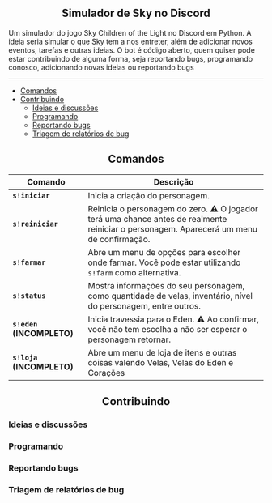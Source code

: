 <h2 align="center">Simulador de Sky no Discord</h2>

Um simulador do jogo Sky Children of the Light no Discord em Python. A ideia seria simular o que Sky tem a nos entreter, além de adicionar novos eventos, tarefas e outras ideias. O bot é código aberto, quem quiser pode estar contribuindo de alguma forma, seja reportando bugs, programando conosco, adicionando novas ideias ou reportando bugs

---

- [Comandos](#comandos)
- [Contribuindo](#contribuindo)
  - [Ideias e discussões](#ideias-e-discussões)
  - [Programando](#programando)
  - [Reportando bugs](#reportando-bugs)
  - [Triagem de relatórios de bug](#Triagem-relatorios-de-bug)

<h2 align="center">Comandos</h2>

Comando|Descrição
-|-
**`s!iniciar`**| Inicia a criação do personagem.
**`s!reiniciar`**| Reinicia o personagem do zero. ⚠ O jogador terá uma chance antes de realmente reiniciar o personagem. Aparecerá um menu de confirmação.
**`s!farmar`**| Abre um menu de opções para escolher onde farmar. Você pode estar utilizando `s!farm` como alternativa.
**`s!status`**| Mostra informações do seu personagem, como quantidade de velas, inventário, nível do personagem, entre outros.
**`s!eden` (INCOMPLETO)**| Inicia travessia para o Eden. ⚠ Ao confirmar, você não tem escolha a não ser esperar o personagem retornar.
**`s!loja` (INCOMPLETO)**| Abre um menu de loja de itens e outras coisas valendo Velas, Velas do Eden e Corações

<h2 align="center">Contribuindo</h2>

### Ideias e discussões

### Programando

### Reportando bugs

### Triagem de relatórios de bug

